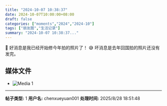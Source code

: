 ```yaml
---
title: "2024-10-07 10:38:37"
date: 2024-10-07T10:00:00+08:00
draft: false
categories: ["moments","2024","2024-10"]
tags: ["朋友圈","生活记录"]
summary: "2024-10-07 10:38:37..."
---
```


🎉 好消息是我已经开始修今年拍的照片了！
​😅 坏消息是去年回国拍的照片还没有发完。

## 媒体文件

- ![Media 1](/Moments/photos/2024-10-07/202410071038370.jpg)

---

**帖子类型:** 1
**用户名:** chenxueyuan001
**处理时间:** 2025/8/28 18:51:48